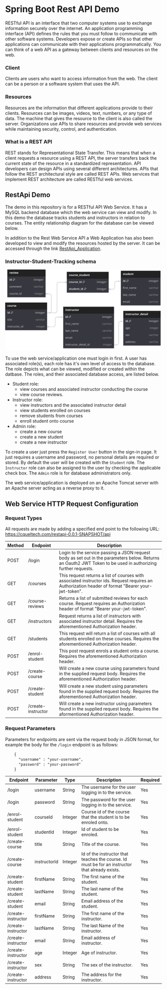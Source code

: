 # Spring Boot Rest API Demo

RESTful API is an interface that two computer systems use to exchange information securely over the internet. An application programming interface (API) defines the rules that you must follow to communicate with other software systems. Developers expose or create APIs so that other applications can communicate with their applications programmatically. You can think of a web API as a gateway between clients and resources on the web.

### Client

Clients are users who want to access information from the web. The client can be a person or a software system that uses the API.

### Resources

Resources are the information that different applications provide to their clients. Resources can be images, videos, text, numbers, or any type of data. The machine that gives the resource to the client is also called the server. Organizations use APIs to share resources and provide web services while maintaining security, control, and authentication.

### What is a REST API

REST stands for Representational State Transfer. This means that when a client requests a resource using a REST API, the server transfers back the current state of the resource in a standardized representation. API developers can design APIs using several different architectures. APIs that follow the REST architectural style are called REST APIs. Web services that implement REST architecture are called RESTful web services.

## RestApi Demo

The demo in this repository is for a RESTful API Web Service. It has a MySQL backend database which the web service can view and modify. In this demo the database tracks students and instructors in relation to courses. The entity relationship diagram for the database can be viewed below.

In addition to the Rest Web Service API a Web Application has also been developed to view and modify the resources hosted by the server. It can be accessed through the link [RestApi_Application](https://cqueltech.com/restapi-0.0.1-SNAPSHOT).

### Instructor-Student-Tracking schema
![Alt text](./RestApi-ERD-Dark-SVG.svg)

To use the web service/application one must login in first. A user has associated role(s), each role has it's own level of access to the database. The role depicts what can be viewed, modified or created within the datbase. The roles, and their associated database access, are listed below.

- Student role:
  - view courses and associated instructor conducting the course
  - view course reviews.
- Instructor role:
  - view instructors and the associated instructor detail
  - view students enrolled on courses
  - remove students from courses
  - enroll student onto course
- Admin role:
  - create a new course
  - create a new student
  - create a new instructor
 
To create a user just press the `Register User` button in the sign-in page. It just requires a username and password, no personal details are required or stored. By default the user will be created with the `Student` role. The `Instructor` role can also be assigned to the user by checking the applicable check box. The `Admin` role is for database administrators only.

The web service/application is deployed on an Apache Tomcat server with an Apache server acting as a reverse proxy to it.

## Web Service HTTP Request Configuration

### Request Types

All requests are made by adding a specified end point to the following URL: https://cqueltech.com/restapi-0.0.1-SNAPSHOT/api

|Method|Endpoint|Description|
|------|--------|-----------|
|POST|/login|Login to the service passing a JSON request body as set out in the parameters below. Returns an Oauth2 JWT Token to be used in authorizing further requests.|
|GET|/courses|This request returns a list of courses with associated instructor ids. Request requires an Authorization header of format "Bearer your-jwt-token".|
|GET|/course-reviews|Returns a list of submitted reviews for each course. Request requires an Authorization header of format "Bearer your-jwt-token".|
|GET|/instructors|Request returns a list of instructors with associated instructor detail. Requires the aforementioned Authorization header.|
|GET|/students|This request will return a list of courses with all students enrolled on these courses. Requires the aforementioned Authorization header.|
|POST|/enrol-student|This post request enrols a student onto a course. Requires the aforementioned Authorization header.|
|POST|/create-course|Will create a new course using parameters found in the supplied request body. Requires the aforementioned Authorization header.|
|POST|/create-student|Will create a new student using parameters found in the supplied request body. Requires the aforementioned Authorization header.|
|POST|/create-instructor|Will create a new instructor using parameters found in the supplied request body. Requires the aformentioned Authorization header.|

### Request Parameters

Parameters for endpoints are sent via the request body in JSON format, for example the body for the `/login` endpoint is as follows:

```
    {
      "username" : "your-username",
      "password" : "your-password"
    }
```

|Endpoint|Parameter|Type|Description|Required|
|--------|---------|----|-----------|--------|
|/login|username|String|The username for the user logging in to the service.|Yes|
|/login|password|String|The password for the user logging in to the service.|Yes|
|/enrol-student|courseId|Integer|Course id of the course that the student is to be enroled onto.|Yes|
|/enrol-student|studentId|Integer|Id of student to be enroled.|Yes|
|/create-course|title|String|Title of the course.|Yes|
|/create-course|instructorId|Integer|Id of the instructor that teaches the course. Id must be for an instructor that already exists.|Yes|
|/create-student|firstName|String|The first name of the student.|Yes|
|/create-student|lastName|String|The last name of the student.|Yes|
|/create-student|email|String|Email address of the student.|Yes|
|/create-instructor|firstName|String|The first name of the instructor.|Yes|
|/create-instructor|lastName|String|The last Name of the instructor.|Yes|
|/create-instructor|email|String|Email address of instructor.|Yes|
|/create-instructor|age|Integer|Age of instructor.|Yes|
|/create-instructor|sex|String|The sex of the instructor.|Yes
|/create-instructor|address|String|The address for the instructor.|Yes|
